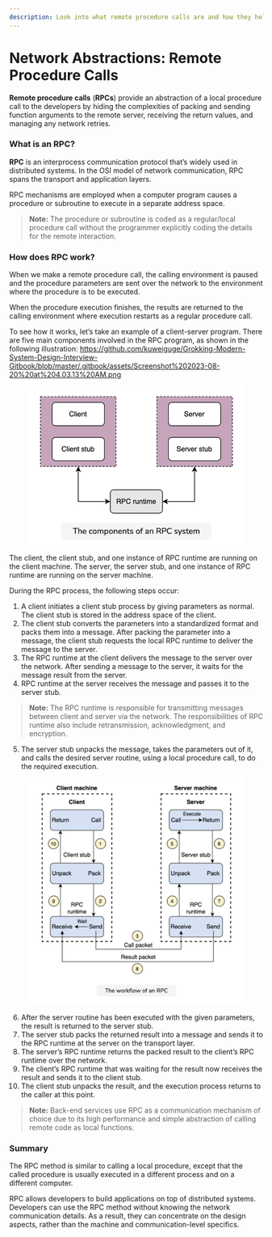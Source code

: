 ```yaml
---
description: Look into what remote procedure calls are and how they help developers.
---
```


# Network Abstractions: Remote Procedure Calls

**Remote procedure calls** (**RPCs**) provide an abstraction of a local procedure call to the developers by hiding the complexities of packing and sending function arguments to the remote server, receiving the return values, and managing any network retries.

### What is an RPC? <a href="#what-is-an-rpc" id="what-is-an-rpc"></a>

**RPC** is an interprocess communication protocol that’s widely used in distributed systems. In the OSI model of network communication, RPC spans the transport and application layers.

RPC mechanisms are employed when a computer program causes a procedure or subroutine to execute in a separate address space.

> **Note:** The procedure or subroutine is coded as a regular/local procedure call without the programmer explicitly coding the details for the remote interaction.

### How does RPC work? <a href="#how-does-rpc-work" id="how-does-rpc-work"></a>

When we make a remote procedure call, the calling environment is paused and the procedure parameters are sent over the network to the environment where the procedure is to be executed.

When the procedure execution finishes, the results are returned to the calling environment where execution restarts as a regular procedure call.

To see how it works, let’s take an example of a client-server program. There are five main components involved in the RPC program, as shown in the following illustration:
https://github.com/kuweiguge/Grokking-Modern-System-Design-Interview-Gitbook/blob/master/.gitbook/assets/Screenshot%202023-08-20%20at%204.03.13%20AM.png
<figure><img src="../.gitbook/assets/Screenshot 2023-08-20 at 4.03.13 AM.png" alt=""><figcaption></figcaption></figure>

The client, the client stub, and one instance of RPC runtime are running on the client machine. The server, the server stub, and one instance of RPC runtime are running on the server machine.

During the RPC process, the following steps occur:

1. A client initiates a client stub process by giving parameters as normal. The client stub is stored in the address space of the client.
2. The client stub converts the parameters into a standardized format and packs them into a message. After packing the parameter into a message, the client stub requests the local RPC runtime to deliver the message to the server.
3. The RPC runtime at the client delivers the message to the server over the network. After sending a message to the server, it waits for the message result from the server.
4. RPC runtime at the server receives the message and passes it to the server stub.

> **Note:** The RPC runtime is responsible for transmitting messages between client and server via the network. The responsibilities of RPC runtime also include retransmission, acknowledgment, and encryption.

5. The server stub unpacks the message, takes the parameters out of it, and calls the desired server routine, using a local procedure call, to do the required execution.

<figure><img src="../.gitbook/assets/Screenshot 2023-08-20 at 4.03.37 AM.png" alt=""><figcaption></figcaption></figure>

6. After the server routine has been executed with the given parameters, the result is returned to the server stub.
7. The server stub packs the returned result into a message and sends it to the RPC runtime at the server on the transport layer.
8. The server’s RPC runtime returns the packed result to the client’s RPC runtime over the network.
9. The client’s RPC runtime that was waiting for the result now receives the result and sends it to the client stub.
10. The client stub unpacks the result, and the execution process returns to the caller at this point.

> **Note:** Back-end services use RPC as a communication mechanism of choice due to its high performance and simple abstraction of calling remote code as local functions.

### Summary <a href="#summary" id="summary"></a>

The RPC method is similar to calling a local procedure, except that the called procedure is usually executed in a different process and on a different computer.

RPC allows developers to build applications on top of distributed systems. Developers can use the RPC method without knowing the network communication details. As a result, they can concentrate on the design aspects, rather than the machine and communication-level specifics.
